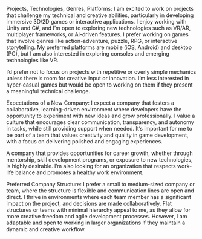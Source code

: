 Projects, Technologies, Genres, Platforms:
I am excited to work on projects that challenge my technical and creative abilities, particularly in developing immersive 3D/2D games or interactive applications. I enjoy working with Unity and C#, and I’m open to exploring new technologies such as VR/AR, multiplayer frameworks, or AI-driven features. I prefer working on games that involve genres like action-adventure, puzzle, RPG, or interactive storytelling. My preferred platforms are mobile (iOS, Android) and desktop (PC), but I am also interested in exploring consoles and emerging technologies like VR.

I’d prefer not to focus on projects with repetitive or overly simple mechanics unless there is room for creative input or innovation. I’m less interested in hyper-casual games but would be open to working on them if they present a meaningful technical challenge.

Expectations of a New Company:
I expect a company that fosters a collaborative, learning-driven environment where developers have the opportunity to experiment with new ideas and grow professionally. I value a culture that encourages clear communication, transparency, and autonomy in tasks, while still providing support when needed. It’s important for me to be part of a team that values creativity and quality in game development, with a focus on delivering polished and engaging experiences.

A company that provides opportunities for career growth, whether through mentorship, skill development programs, or exposure to new technologies, is highly desirable. I’m also looking for an organization that respects work-life balance and promotes a healthy work environment.

Preferred Company Structure:
I prefer a small to medium-sized company or team, where the structure is flexible and communication lines are open and direct. I thrive in environments where each team member has a significant impact on the project, and decisions are made collaboratively. Flat structures or teams with minimal hierarchy appeal to me, as they allow for more creative freedom and agile development processes. However, I am adaptable and open to working in larger organizations if they maintain a dynamic and creative workflow.
